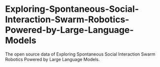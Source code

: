 # Exploring-Spontaneous-Social-Interaction-Swarm-Robotics-Powered-by-Large-Language-Models
The open source data of Exploring Spontaneous Social Interaction Swarm Robotics Powered by Large Language Models.
